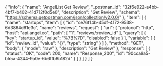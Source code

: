 {
  "info": {
    "name": "AngelList Get Review",
    "_postman_id": "32f6e922-a4bb-4bf7-b402-41d712f0d5e0",
    "description": "Get Review",
    "schema": "https://schema.getpostman.com/json/collection/v2.0.0/"
  },
  "item": [
    {
      "name": "startups",
      "item": [
        {
          "id": "ce76f14b-45df-4172-9538-6d3864d61e3c",
          "name": "reviews",
          "request": {
            "url": {
              "protocol": "http",
              "host": "api.angel.co",
              "path": [
                "1",
                "reviews/:review_id"
              ],
              "query": [
                {
                  "key": "startup_id",
                  "value": "%7B%7D",
                  "disabled": false
                }
              ],
              "variable": [
                {
                  "id": "review_id",
                  "value": "{}",
                  "type": "string"
                }
              ]
            },
            "method": "GET",
            "body": {
              "mode": "raw"
            },
            "description": "Get Review"
          },
          "response": [
            {
              "status": "OK",
              "code": 200,
              "name": "Response_200",
              "id": "90cca9a5-b55a-4244-9a0e-6b6ffb8b182d"
            }
          ]
        }
      ]
    }
  ]
}